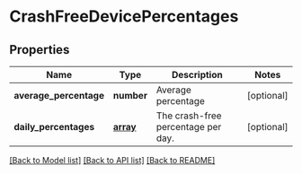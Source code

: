 # CrashFreeDevicePercentages

## Properties
Name | Type | Description | Notes
------------ | ------------- | ------------- | -------------
**average_percentage** | **number** | Average percentage | [optional] 
**daily_percentages** | [**array**](.md) | The crash-free percentage per day. | [optional] 

[[Back to Model list]](../README.md#documentation-for-models) [[Back to API list]](../README.md#documentation-for-api-endpoints) [[Back to README]](../README.md)

